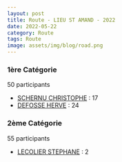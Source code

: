 ```yaml
---
layout: post
title: Route - LIEU ST AMAND - 2022
date: 2022-05-22
category: Route
tags: Route
image: assets/img/blog/road.png
---
```


### 1ère Catégorie
50 participants
- [SCHERNU CHRISTOPHE](https://teamspecializedlille.cc/coureurs/schernuchristophe) : 17
- [DEFOSSE HERVE](https://teamspecializedlille.cc/coureurs/defosseherve) : 24

### 2ème Catégorie
55 participants
- [LECOLIER STEPHANE](https://teamspecializedlille.cc/coureurs/lecolierstephane) : 2
